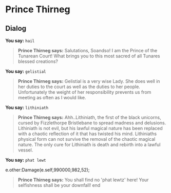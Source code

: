 # Prince Thirneg
## Dialog

**You say:** `hail`



>**Prince Thirneg says:** Salutations, Soandso! I am the Prince of the Tunarean Court! What brings you to this most sacred of all Tunares blessed creations?

**You say:** `gelistial`



>**Prince Thirneg says:** Gelistial is a very wise Lady. She does well in her duties to the court as well as the duties to her people. Unfortunately the weight of her responsibility prevents us from meeting as often as I would like.

**You say:** `lithiniath`



>**Prince Thirneg says:** Ahh..Lithiniath, the first of the black unicorns, cursed by Fizzlethorpe Bristlebane to spread madness and delusions. Lithiniath is not evil, but his lawful magical nature has been replaced with a chaotic reflection of it that has twisted his mind. Lithiniaths physical form can not survive the removal of the chaotic magical nature. The only cure for Lithiniath is death and rebirth into a lawful vessel.

**You say:** `phat lewt`



e.other:Damage(e.self,990000,982,52);


>**Prince Thirneg says:** You shall find no 'phat lewtz' here! Your selfishness shall be your downfall!
end
